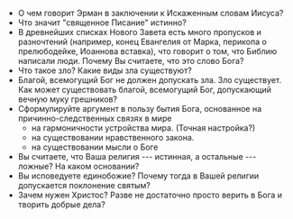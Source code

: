 * О чем говорит Эрман в заключении к Искаженным словам Иисуса?
* Что значит "священное Писание" истинно? 
* В древнейших списках Нового Завета есть много пропусков и разночтений (например, конец Евангелия от Марка, перикопа о прелюбодейке, Иоаннова вставка), что говорит о том, что Библию написали люди. Почему Вы считаете, что это слово Бога?
* Что такое зло? Какие виды зла существуют?
* Благой, всемогущий Бог не должен допускать зла. Зло существует. Как может существовать благой, всемогущий Бог, допускающий вечную муку грешников?
* Сформулируйте аргумент в пользу бытия Бога, основанное на причинно-следственных связях в мире
    * на гармоничности устройства мира. (Точная настройка?)
    * на существовании нравственного закона.
    * на существовании мысли о Боге
* Вы считаете, что Ваша религия --- истинная, а остальные --- ложные? На каком основании?
* Вы исповедуете единобожие? Почему тогда в Вашей религии допускается поклонение святым?
* Зачем нужен Христос? Разве не достаточно просто верить в Бога и творить добрые дела?


